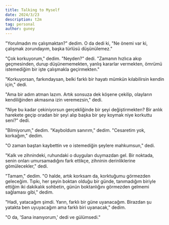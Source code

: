 ```yaml
---
title: Talking to Myself
date: 2024/3/23
description: t2m
tag: personal 
author: guney
---
```



"Yorulmadın mı çalışmaktan?" dedim. O da dedi ki, "Ne önemi var ki, çalışmak zorundayım, başka türlüsü düşünülemez."

"Çok korkuyorum," dedim. "Neyden?" dedi. "Zamanın hızlıca akıp geçmesinden, durup düşünememekten, yanlış kararlar vermekten, ömrümü istemediğim bir işte çalışmakla geçirmekten."

"Korkuyorsan, farkındaysan, belki farklı bir hayatı mümkün kılabilirsin kendin için," dedi.

"Ama bir adım atman lazım. Artık sonsuza dek köşene çekilip, olayların kendiliğinden akmasına izin veremezsin," dedi.

"Niye bu kadar çekiniyorsun gerçekliğinde bir şeyi değiştirmekten? Bir anlık harekete geçip oradan bir şeyi alıp başka bir şey koymak niye korkuttu seni?" dedi.

"Bilmiyorum," dedim. "Kayboldum sanırım," dedim. "Cesaretim yok, korkağım," dedim.

"O zaman baştan kaybettin ve o istemediğin şeylere mahkumsun," dedi.

"Kalk ve zihnindeki, ruhundaki o duyguları duymazdan gel. Bir noktada, senin onları umursamadığını fark ettikçe, zihninin derinliklerine gömülecekler," dedi.

"Tamam," dedim. "O halde, artık korksam da, korktuğumu görmezden geleceğim. Tıpkı, her şeyin boktan olduğu bir günde, tanımadığım biriyle ettiğim iki dakikalık sohbetin, günün boktanlığını görmezden gelmemi sağlaması gibi," dedim.

"Hadi, yatacağım şimdi. Yarın, farklı bir güne uyanacağım. Birazdan şu yatakta ben uyuyacağım ama farklı biri uyanacak," dedim.

"O da, 'Sana inanıyorum,' dedi ve gülümsedi."
